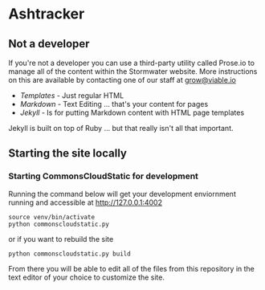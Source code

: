 # Ashtracker

## Not a developer

If you're not a developer you can use a third-party utility called Prose.io to manage all of the content within the Stormwater website. More instructions on this are available by contacting one of our staff at grow@viable.io


- *Templates* - Just regular HTML
- *Markdown* - Text Editing ... that's your content for pages
- *Jekyll* - Is for putting Markdown content with HTML page templates

Jekyll is built on top of Ruby ... but that really isn't all that important.


## Starting the site locally


### Starting CommonsCloudStatic for development

Running the command below will get your development enviornment running and accessible at http://127.0.0.1:4002

    source venv/bin/activate
    python commonscloudstatic.py

or if you want to rebuild the site

    python commonscloudstatic.py build

From there you will be able to edit all of the files from this repository in the text editor of your choice to customize the site.